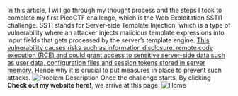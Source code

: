 In this article, I will go through my thought process and the steps I took to complete my first PicoCTF challenge, which is the Web Exploitation SSTI1 challenge. SSTI stands for Server-side Template Injection, which is a type of vulnerability where an attacker injects malicious template expressions into input fields that gets processed by the server’s template engine. [This vulnerability causes risks such as information disclosure, remote code execution (RCE) and could grant access to sensitive server-side data such as user data, configuration files and session tokens stored in server memory.](https://owasp.org/www-project-web-security-testing-guide/latest/4-Web_Application_Security_Testing/07-Input_Validation_Testing/18-Testing_for_Server-side_Template_Injection?) Hence why it is crucial to put measures in place to prevent such attacks.
![Problem Description](https://blog.cbarkr.com/media/ctf/picoCTF/SSTI1/description.png)
Once the challenge starts, By clicking **Check out my website here!**, we arrive at this page:
![Home](https://blog.cbarkr.com/media/ctf/picoCTF/SSTI1/home.png)

